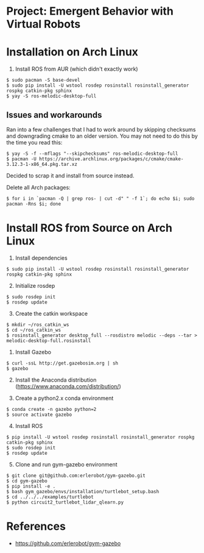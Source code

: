 # Project: Emergent Behavior with Virtual Robots

# Installation on Arch Linux

1. Install ROS from AUR (which didn't exactly work)
```
$ sudo pacman -S base-devel
$ sudo pip install -U wstool rosdep rosinstall rosinstall_generator rospkg catkin-pkg sphinx
$ yay -S ros-melodic-desktop-full
```

## Issues and workarounds

Ran into a few challenges that I had to work around by skipping checksums and downgrading cmake to
an older version. You may not need to do this by the time you read this:

```
$ yay -S -f --mflags "--skipchecksums" ros-melodic-desktop-full
$ pacman -U https://archive.archlinux.org/packages/c/cmake/cmake-3.12.3-1-x86_64.pkg.tar.xz
```

Decided to scrap it and install from source instead.

Delete all Arch packages:

```
$ for i in `pacman -Q | grep ros- | cut -d" " -f 1`; do echo $i; sudo pacman -Rns $i; done
```

# Install ROS from Source on Arch Linux

1. Install dependencies

```
$ sudo pip install -U wstool rosdep rosinstall rosinstall_generator rospkg catkin-pkg sphinx
```

2. Initialize rosdep

```
$ sudo rosdep init
$ rosdep update
```

3. Create the catkin workspace

```
$ mkdir ~/ros_catkin_ws
$ cd ~/ros_catkin_ws
$ rosinstall_generator desktop_full --rosdistro melodic --deps --tar > melodic-desktop-full.rosinstall

```


1. Install Gazebo
```
$ curl -ssL http://get.gazebosim.org | sh
$ gazebo
```

2. Install the Anaconda distribution (https://www.anaconda.com/distribution/)

3. Create a python2.x conda environment
```
$ conda create -n gazebo python=2
$ source activate gazebo
```

4. Install ROS
```
$ pip install -U wstool rosdep rosinstall rosinstall_generator rospkg catkin-pkg sphinx
$ sudo rosdep init
$ rosdep update
```

5. Clone and run gym-gazebo environment
```
$ git clone git@github.com:erlerobot/gym-gazebo.git
$ cd gym-gazebo
$ pip install -e .
$ bash gym_gazebo/envs/installation/turtlebot_setup.bash
$ cd ../../../examples/turtlebot
$ python circuit2_turtlebot_lidar_qlearn.py
```

# References
* https://github.com/erlerobot/gym-gazebo
